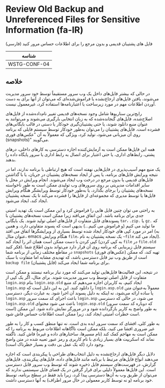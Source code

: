 # Review Old Backup and Unreferenced Files for Sensitive Information (fa-IR)

فایل های پشتیبان قدیمی و بدون مرجع را برای اطلاعات حساس مرور کنید (فارسی)

|شناسه          |
|------------|
|WSTG-CONF-04|

## خلاصه

در حالی که بیشتر فایل‌های داخل یک وب سرور مستقیماً توسط خود سرور مدیریت می‌شوند، یافتن فایل‌های ارجاع‌نشده یا فراموش‌شده‌ای که می‌توان از آنها برای به دست آوردن اطلاعات مهم در مورد زیرساخت یا اعتبارنامه‌ها استفاده کرد، غیرمعمول نیست.

رایج‌ترین سناریوها شامل وجود نسخه‌های قدیمی تغییر نام‌داده‌شده از فایل‌های اصلاح‌شده، فایل‌های گنجانده‌شده که به زبان انتخابی بارگیری می‌شوند و می‌توانند به عنوان منبع دانلود شوند، یا حتی پشتیبان‌گیری خودکار یا دستی در قالب بایگانی‌های فشرده است. فایل‌های پشتیبان را می‌توان به‌طور خودکار توسط سیستم فایلی که برنامه روی آن میزبانی می‌شود، تولید کرد، ویژگی که معمولاً به آن "عکس‌های فوری (snapshots)" می‌گویند.

همه این فایل‌ها ممکن است به آزمایش‌کننده اجازه دسترسی به کارهای داخلی، درهای پشتی، رابط‌های اداری، یا حتی اعتبار برای اتصال به رابط اداری یا سرور پایگاه داده را بدهند.

یک منبع مهم آسیب‌پذیری در فایل‌هایی نهفته است که هیچ ارتباطی با برنامه ندارند، اما در نتیجه ویرایش فایل‌های برنامه، یا پس از ایجاد نسخه‌های پشتیبان در جریان، یا با گذاشتن فایل‌های قدیمی یا بدون مرجع در درخت وب ایجاد می‌شوند. انجام ویرایش در محل یا سایر اقدامات مدیریتی بر روی سرورهای وب تولیدی ممکن است به طور ناخواسته نسخه‌های پشتیبان را برجای بگذارد، یا به‌طور خودکار توسط ویرایشگر هنگام ویرایش فایل‌ها یا توسط مدیری که مجموعه‌ای از فایل‌ها را فشرده می‌کند تا یک نسخه پشتیبان ایجاد کند، ایجاد می‌شود.

به راحتی می توان چنین فایل هایی را فراموش کرد و این ممکن است یک تهدید امنیتی جدی برای برنامه باشد. این اتفاق می‌افتد زیرا ممکن است نسخه‌های پشتیبان با پسوندهای فایل متفاوت از فایل‌های اصلی تولید شوند. یک بایگانی `tar`، `.zip.` یا `gz.` که ما تولید می کنیم (و فراموش می کنیم...) بدیهی است که پسوند متفاوتی دارد، و همین امر در مورد کپی های خودکار ایجاد شده توسط بسیاری از ویرایشگرها اتفاق می افتد (به عنوان مثال، emacs هنگام ویرایش `file`، یک نسخه پشتیبان به نام `~file` ایجاد می کند). کپی کردن با دست ممکن است همان اثر را ایجاد کند (به کپی کردن `file` در `file.old` فکر کنید). سیستم فایل زیربنایی که برنامه روی آن قرار دارد می‌تواند بدون اطلاع شما در مقاطع مختلف زمانی از برنامه شما `snapshots` (عکس‌های فوری) تهیه کند، که ممکن است از طریق وب نیز قابل دسترسی باشد، که تهدیدی مشابه اما متفاوت با سبک `backup file` (فایل پشتیبان) برای برنامه شما ایجاد می‌کند.

در نتیجه، این فعالیت‌ها فایل‌هایی تولید می‌کنند که مورد نیاز برنامه نیستند و ممکن است متفاوت از فایل اصلی توسط وب سرور مدیریت شوند. برای مثال، اگر یک کپی از `login.asp` بنام `login.asp.old` ایجاد کنیم، به کاربران اجازه می‌دهیم کد منبع `login.asp` را دانلود کنند. این به این دلیل است که `login.asp.old` معمولاً به‌عنوان متن یا ساده ارائه می‌شود، نه اینکه به دلیل پسوند آن اجرا شود. به عبارت دیگر، دسترسی `login.asp` باعث اجرای کد سمت سرور `login.asp` می شود، در حالی که دسترسی `login.asp.old` باعث می شود محتوای `login.asp.old` (که دوباره کد سمت سرور است) به طور واضح به کاربر بازگردانده شود و در مرورگر نمایش داده شود. این ممکن است خطرات امنیتی ایجاد کند، زیرا ممکن است اطلاعات حساس فاش شود.

به طور کلی، افشای کد سمت سرور ایده بدی است. نه تنها منطق کسب و کار را به طور غیر ضروری افشا می کنید، بلکه ممکن است ناآگاهانه اطلاعات مربوط به برنامه را که ممکن است به مهاجم کمک کند (نام مسیرها، ساختارهای داده و غیره) فاش کنید. ناگفته نماند که اسکریپت های بسیار زیادی با نام کاربری و رمز عبور تعبیه شده در متن واضح وجود دارد (که یک عمل بی دقت و بسیار خطرناک است).

دلایل دیگر فایل‌های ارجاع‌نشده به دلیل انتخاب‌های طراحی یا پیکربندی است که اجازه می‌دهند انواع فایل‌های مرتبط با برنامه مانند فایل‌های داده، فایل‌های پیکربندی، فایل‌های گزارش، در فهرست‌های سیستم فایل ذخیره شوند که توسط وب سرور قابل دسترسی است. این فایل‌ها معمولاً دلیلی برای قرار گرفتن در یک فضای فایل سیستمی ندارند که می‌توان از طریق وب به آن‌ها دسترسی پیدا کرد، زیرا باید فقط در سطح برنامه، توسط خود برنامه (و نه توسط کاربر معمولی در حال مرور اطراف) به آنها دسترسی داشت.
